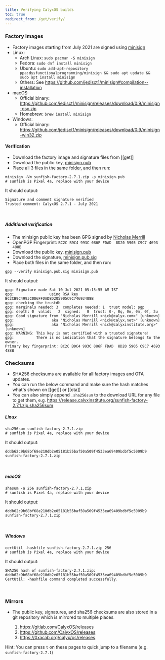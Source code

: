 ```yaml
---
title: Verifying CalyxOS builds
toc: true
redirect_from: /get/verify/
---
```


### Factory images
* Factory images starting from July 2021 are signed using
[minisign](https://jedisct1.github.io/minisign/)
* Linux:
  * Arch Linux: `sudo pacman -S minisign`
  * Fedora: `sudo dnf install minisign`
  * Ubuntu: `sudo add-apt-repository ppa:dysfunctionalprogramming/minisign && sudo apt update && sudo apt install minisign`
  * Others: See <https://github.com/jedisct1/minisign#compilation--installation>
* macOS:
  * Official binary: <https://github.com/jedisct1/minisign/releases/download/0.9/minisign-osx.zip>
  * Homebrew: `brew install minisign`
* Windows:
  * Official binary: <https://github.com/jedisct1/minisign/releases/download/0.9/minisign-win32.zip>

#### Verification
* Download the factory image and signature files from [[get]]
* Download the public key, [minisign.pub](https://release.calyxinstitute.org/minisign.pub)
* Place all 3 files in the same folder, and then run:

```shell
minisign -Vm sunfish-factory-2.7.1.zip -p minisign.pub
# sunfish is Pixel 4a, replace with your device
```

It should output:
```shell
Signature and comment signature verified
Trusted comment: CalyxOS 2.7.1 - July 2021
```

<br>

##### Additional verification
* The minisign public key has been GPG signed by [Nicholas Merrill](https://twitter.com/nickcalyx)
* OpenPGP Fingerprint: `BC2C B9C4 993C 086F FDAD  8D20 5905 C9C7 4693 488B`
* Download the public key, [minisign.pub](https://release.calyxinstitute.org/minisign.pub)
* Download the signature, [minisign.pub.sig](https://release.calyxinstitute.org/minisign.pub.sig)
* Place both files in the same folder, and then run:

```shell
gpg --verify minisign.pub.sig minisign.pub
```

It should output:
```shell
gpg: Signature made Sat 10 Jul 2021 05:15:55 AM IST
gpg:                using RSA key BC2CB9C4993C086FFDAD8D205905C9C74693488B
gpg: checking the trustdb
gpg: marginals needed: 3  completes needed: 1  trust model: pgp
gpg: depth: 0  valid:   2  signed:   0  trust: 0-, 0q, 0n, 0m, 0f, 2u
gpg: Good signature from "Nicholas Merrill <nick@calyx.com>" [unknown]
gpg:                 aka "Nicholas Merrill <nick@calyx.net>" [unknown]
gpg:                 aka "Nicholas Merrill <nick@calyxinstitute.org>" [unknown]
gpg: WARNING: This key is not certified with a trusted signature!
gpg:          There is no indication that the signature belongs to the owner.
Primary key fingerprint: BC2C B9C4 993C 086F FDAD  8D20 5905 C9C7 4693 488B
```

### Checksums
* SHA256 checksums are available for all factory images and OTA updates.
* You can run the below command and make sure the hash matches what's shown on [[get]] or [[ota]]
* You can also simply append `.sha256sum` to the download URL for any file to get them, e.g. <https://release.calyxinstitute.org/sunfish-factory-2.7.1.zip.sha256sum>

##### Linux
```shell
sha256sum sunfish-factory-2.7.1.zip
# sunfish is Pixel 4a, replace with your device
```

It should output:
```shell
dddb62c9b68bf68e210db2e05181b55baf50a509f4533ea69409bdbf5c5009b9  sunfish-factory-2.7.1.zip
```

<br>

##### macOS
```shell
shasum -a 256 sunfish-factory-2.7.1.zip
# sunfish is Pixel 4a, replace with your device
```

It should output:
```shell
dddb62c9b68bf68e210db2e05181b55baf50a509f4533ea69409bdbf5c5009b9  sunfish-factory-2.7.1.zip
```

<br>

##### Windows
```shell
certUtil -hashfile sunfish-factory-2.7.1.zip 256
# sunfish is Pixel 4a, replace with your device
```

It should output:
```shell
SHA256 hash of sunfish-factory-2.7.1.zip:
dddb62c9b68bf68e210db2e05181b55baf50a509f4533ea69409bdbf5c5009b9
CertUtil: -hashfile command completed successfully.
```

<br>

### Mirrors
* The public key, signatures, and sha256 checksums are also stored in a git repository which is mirrored to multiple places.

  1. <https://gitlab.com/CalyxOS/releases>
  2. <https://github.com/CalyxOS/releases>
  3. <https://0xacab.org/calyx/os/releases>

Hint: You can press `t` on these pages to quick jump to a filename (e.g. `sunfish-factory-2.7.1`)
